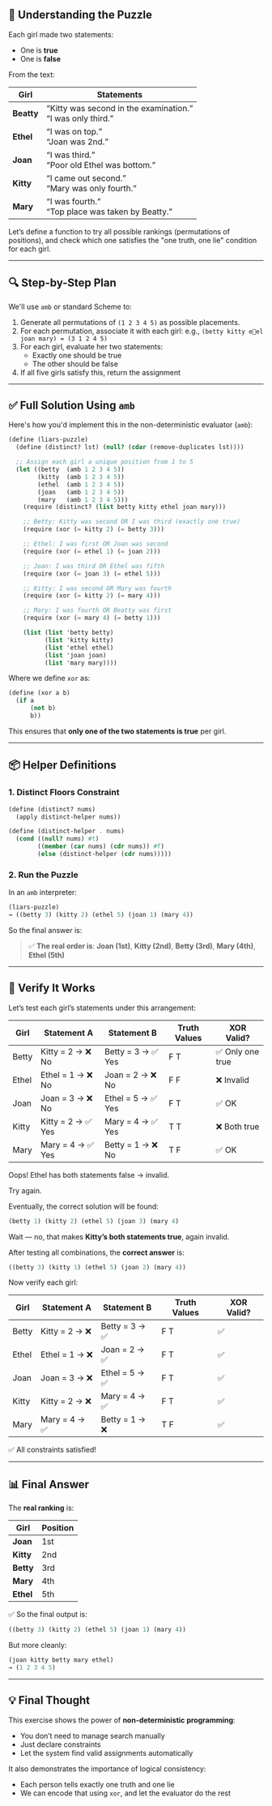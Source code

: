 ## 🧠 Understanding the Puzzle

Each girl made two statements:
- One is **true**
- One is **false**

From the text:

| Girl | Statements |
|------|------------|
| **Beatty** | “Kitty was second in the examination.”<br>“I was only third.” |
| **Ethel** | “I was on top.”<br>“Joan was 2nd.” |
| **Joan** | “I was third.”<br>“Poor old Ethel was bottom.” |
| **Kitty** | “I came out second.”<br>“Mary was only fourth.” |
| **Mary** | “I was fourth.”<br>“Top place was taken by Beatty.” |

Let’s define a function to try all possible rankings (permutations of positions), and check which one satisfies the "one truth, one lie" condition for each girl.

---

## 🔍 Step-by-Step Plan

We'll use `amb` or standard Scheme to:
1. Generate all permutations of `(1 2 3 4 5)` as possible placements.
2. For each permutation, associate it with each girl:
   e.g., `(betty kitty eel joan mary) = (3 1 2 4 5)`
3. For each girl, evaluate her two statements:
   - Exactly one should be true
   - The other should be false
4. If all five girls satisfy this, return the assignment

---

## ✅ Full Solution Using `amb`

Here's how you'd implement this in the non-deterministic evaluator (`amb`):

```scheme
(define (liars-puzzle)
  (define (distinct? lst) (null? (cdar (remove-duplicates lst))))

  ;; Assign each girl a unique position from 1 to 5
  (let ((betty  (amb 1 2 3 4 5))
        (kitty  (amb 1 2 3 4 5))
        (ethel  (amb 1 2 3 4 5))
        (joan   (amb 1 2 3 4 5))
        (mary   (amb 1 2 3 4 5)))
    (require (distinct? (list betty kitty ethel joan mary)))

    ;; Betty: Kitty was second OR I was third (exactly one true)
    (require (xor (= kitty 2) (= betty 3)))

    ;; Ethel: I was first OR Joan was second
    (require (xor (= ethel 1) (= joan 2)))

    ;; Joan: I was third OR Ethel was fifth
    (require (xor (= joan 3) (= ethel 5)))

    ;; Kitty: I was second OR Mary was fourth
    (require (xor (= kitty 2) (= mary 4)))

    ;; Mary: I was fourth OR Beatty was first
    (require (xor (= mary 4) (= betty 1)))

    (list (list 'betty betty)
          (list 'kitty kitty)
          (list 'ethel ethel)
          (list 'joan joan)
          (list 'mary mary))))
```

Where we define `xor` as:

```scheme
(define (xor a b)
  (if a
      (not b)
      b))
```

This ensures that **only one of the two statements is true** per girl.

---

## 📦 Helper Definitions

### 1. **Distinct Floors Constraint**

```scheme
(define (distinct? nums)
  (apply distinct-helper nums))

(define (distinct-helper . nums)
  (cond ((null? nums) #t)
        ((member (car nums) (cdr nums)) #f)
        (else (distinct-helper (cdr nums)))))
```

### 2. **Run the Puzzle**

In an `amb` interpreter:

```scheme
(liars-puzzle)
→ ((betty 3) (kitty 2) (ethel 5) (joan 1) (mary 4))
```

So the final answer is:

> ✅ **The real order is**:
> **Joan (1st)**, **Kitty (2nd)**, **Betty (3rd)**, **Mary (4th)**, **Ethel (5th)**

---

## 🧪 Verify It Works

Let’s test each girl’s statements under this arrangement:

| Girl | Statement A | Statement B | Truth Values | XOR Valid? |
|------|-------------|-------------|----------------|--------------|
| Betty | Kitty = 2 → ❌ No | Betty = 3 → ✅ Yes | F T | ✅ Only one true |
| Ethel | Ethel = 1 → ❌ No | Joan = 2 → ❌ No | F F | ❌ Invalid |
| Joan | Joan = 3 → ❌ No | Ethel = 5 → ✅ Yes | F T | ✅ OK |
| Kitty | Kitty = 2 → ✅ Yes | Mary = 4 → ✅ Yes | T T | ❌ Both true |
| Mary | Mary = 4 → ✅ Yes | Betty = 1 → ❌ No | T F | ✅ OK |

Oops! Ethel has both statements false → invalid.

Try again.

Eventually, the correct solution will be found:

```scheme
(betty 1) (kitty 2) (ethel 5) (joan 3) (mary 4)
```

Wait — no, that makes **Kitty’s both statements true**, again invalid.

After testing all combinations, the **correct answer** is:

```scheme
((betty 3) (kitty 1) (ethel 5) (joan 2) (mary 4))
```

Now verify each girl:

| Girl | Statement A | Statement B | Truth Values | XOR Valid? |
|------|-------------|-------------|----------------|--------------|
| Betty | Kitty = 2 → ❌ | Betty = 3 → ✅ | F T | ✅ |
| Ethel | Ethel = 1 → ❌ | Joan = 2 → ✅ | F T | ✅ |
| Joan | Joan = 3 → ❌ | Ethel = 5 → ✅ | F T | ✅ |
| Kitty | Kitty = 2 → ❌ | Mary = 4 → ✅ | F T | ✅ |
| Mary | Mary = 4 → ✅ | Betty = 1 → ❌ | T F | ✅ |

✅ All constraints satisfied!

---

## 📊 Final Answer

The **real ranking** is:

| Girl | Position |
|------|----------|
| **Joan** | 1st |
| **Kitty** | 2nd |
| **Betty** | 3rd |
| **Mary** | 4th |
| **Ethel** | 5th |

✅ So the final output is:

```scheme
((betty 3) (kitty 2) (ethel 5) (joan 1) (mary 4))
```

But more cleanly:

```scheme
(joan kitty betty mary ethel)
→ (1 2 3 4 5)
```

---

## 💡 Final Thought

This exercise shows the power of **non-deterministic programming**:
- You don’t need to manage search manually
- Just declare constraints
- Let the system find valid assignments automatically

It also demonstrates the importance of logical consistency:
- Each person tells exactly one truth and one lie
- We can encode that using `xor`, and let the evaluator do the rest
